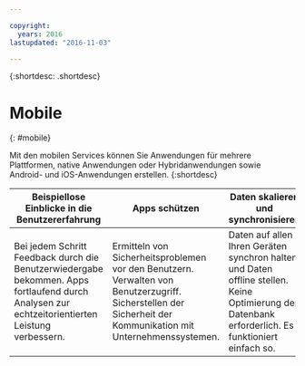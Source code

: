 ```yaml
---

copyright:
  years: 2016
lastupdated: "2016-11-03"

---
```



{:shortdesc: .shortdesc}

# Mobile
{: #mobile}

Mit den mobilen Services können Sie Anwendungen für mehrere Plattformen, native Anwendungen oder Hybridanwendungen sowie Android- und iOS-Anwendungen erstellen.
{:shortdesc}


Beispiellose Einblicke in die Benutzererfahrung | Apps schützen | Daten skalieren und synchronisieren
---- | ---- | ----
Bei jedem Schritt Feedback durch die Benutzerwiedergabe bekommen. Apps fortlaufend durch Analysen zur echtzeitorientierten Leistung verbessern. | Ermitteln von Sicherheitsproblemen vor den Benutzern. Verwalten von Benutzerzugriff. Sicherstellen der Sicherheit der Kommunikation mit Unternehmenssystemen. | Daten auf allen Ihren Geräten synchron halten und Daten offline stellen. Keine Optimierung der Datenbank erforderlich. Es funktioniert einfach so.
